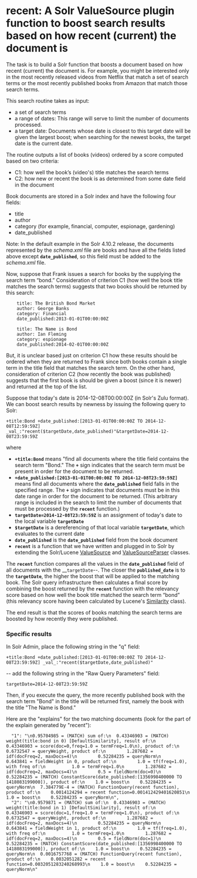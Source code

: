 # recent: A Solr ValueSource plugin function to boost search results based on how recent (current) the document is

The task is to build a Solr function that boosts a document based on how recent (current) the document is. For example, you might be interested only in the most recently released videos from Netflix that match a set of search terms or the most recently published books from Amazon that match those search terms.

This search routine takes as input:

  * a set of search terms
  * a range of dates: This range will serve to limit the number of documents processed.
  * a target date: Documents whose date is closest to this target date will be given the largest boost; when searching for the newest books, the target date is the current date.

The routine outputs a list of books (videos) ordered by a score computed based on two criteria:

  * C1: how well the book’s (video's) title matches the search terms
  * C2: how new or recent the book is as determined from some date field in the document

Book documents are stored in a Solr index and have the following four fields:

  * title
  * author
  * category (for example, financial, computer, espionage, gardening)
  * date_published

Note: In the default example in the Solr 4.10.2 release, the documents represented by the *schema.xml* file are books and have all the fields listed above except __``date_published``__, so this field must be added to the *schema.xml* file.

Now, suppose that Frank issues a search for books by the supplying the search term “bond.” Consideration of criterion C1 (how well the book title matches the search terms) suggests that two books should be returned by this search:

    
        title: The British Bond Market
        author: George Banks
        category: Financial
        date_published:2013-01-01T00:00:00Z
    
        title: The Name is Bond
        author: Ian Fleming
        category: espionage
        date_published:2014-02-01T00:00:00Z
    
But, it is unclear based just on criterion C1 how these results should be ordered when they are returned to Frank since both books contain a single term in the title field that matches the search term. On the other hand, consideration of criterion C2 (how recently the book was published) suggests that the first book is should be given a boost (since it is newer) and returned at the top of the list.

Suppose that today's date is 2014-12-08T00:00:00Z (in Solr's Zulu format). We can boost search results by newness by issuing the following query to Solr:

    +title:Bond +date_published:[2013-01-01T00:00:00Z TO 2014-12-08T12:59:59Z] _val_:"recent($targetDate,date_published)"&targetDate=2014-12-08T23:59:59Z

where

  * __``+title:Bond``__ means "find all documents where the title field contains the search term "Bond." The __``+``__ sign indicates that the search term must be present in order for the document to be returned.
  * __``+date_published:[2013-01-01T00:00:00Z TO 2014-12-08T23:59:59Z]``__ means find all documents where the __``date_published``__ field falls in the specified range. The __``+``__ sign indicates that documents must be in this date range in order for the document to be returned. (This arbitrary range is included in the search to limit the number of documents that must be processed by the __``recent``__ function.)
  * __``targetDate=2014-12-08T23:59:59Z``__ is an assignment of today's date to the local variable __``targetDate``__
  * __``$targetDate``__ is a dereferencing of that local variable __``targetDate``__, which evaluates to the current date
  * __``date_published``__ is the __``date_published``__ field from the book document
  * __``recent``__ is a function that we have written and plugged in to Solr by extending the Solr/Lucene [ValueSource](http://lucene.apache.org/core/4_10_2/queries/org/apache/lucene/queries/function/ValueSource.html?is-external=true) and [ValueSourceParser](http://lucene.apache.org/solr/4_10_2/solr-core/org/apache/solr/search/ValueSourceParser.html) classes.

The __``recent``__ function compares all the values in the __``date_published``__ field of all documents with the __``targetDate``--. The closer the __``published_date``__ is to the __``targetDate``__, the higher the boost that will be applied to the matching book.  The Solr query infrastructure then calculates a final score by combining the boost returned by the __``recent``__ function with the relevancy score based on how well the book title matched the search term “bond” (this relevancy score having been calculated by Lucene's [Similarity](http://lucene.apache.org/core/4_10_2/core/org/apache/lucene/search/similarities/Similarity.html) class).

The end result is that the scores of books matching the search terms are boosted by how recently they were published.

### Specific results

In Solr Admin, place the following string in the "q" field:
 
    +title:Bond +date_published:[2013-01-01T00:00:00Z TO 2014-12-08T23:59:59Z] _val_:"recent($targetDate,date_published)"

  -- add the following string in the "Raw Query Parameters" field:

    targetDate=2014-12-08T23:59:59Z

Then, if you execute the query, the more recently published book with the search term "Bond" in the title will be returned first, namely the book with the title "The Name is Bond."

Here are the "explains" for the two matching documents (look for the part of the explain generated by "recent"):

      "1": "\n0.95704985 = (MATCH) sum of:\n  0.43346903 = (MATCH) weight(title:bond in 0) [DefaultSimilarity], result of:\n    0.43346903 = score(doc=0,freq=1.0 = termFreq=1.0\n), product of:\n      0.6732547 = queryWeight, product of:\n        1.287682 = idf(docFreq=2, maxDocs=4)\n        0.52284235 = queryNorm\n      0.643841 = fieldWeight in 0, product of:\n        1.0 = tf(freq=1.0), with freq of:\n          1.0 = termFreq=1.0\n        1.287682 = idf(docFreq=2, maxDocs=4)\n        0.5 = fieldNorm(doc=0)\n  0.52284235 = (MATCH) ConstantScore(date_published:[1356998400000 TO 1418083199000]), product of:\n    1.0 = boost\n    0.52284235 = queryNorm\n  7.384779E-4 = (MATCH) FunctionQuery(recent function), product of:\n    0.0014124294 = recent function=0.001412429401620851\n    1.0 = boost\n    0.52284235 = queryNorm\n",
      "2": "\n0.9579871 = (MATCH) sum of:\n  0.43346903 = (MATCH) weight(title:bond in 1) [DefaultSimilarity], result of:\n    0.43346903 = score(doc=1,freq=1.0 = termFreq=1.0\n), product of:\n      0.6732547 = queryWeight, product of:\n        1.287682 = idf(docFreq=2, maxDocs=4)\n        0.52284235 = queryNorm\n      0.643841 = fieldWeight in 1, product of:\n        1.0 = tf(freq=1.0), with freq of:\n          1.0 = termFreq=1.0\n        1.287682 = idf(docFreq=2, maxDocs=4)\n        0.5 = fieldNorm(doc=1)\n  0.52284235 = (MATCH) ConstantScore(date_published:[1356998400000 TO 1418083199000]), product of:\n    1.0 = boost\n    0.52284235 = queryNorm\n  0.0016757768 = (MATCH) FunctionQuery(recent function), product of:\n    0.0032051282 = recent function=0.0032051283240268993\n    1.0 = boost\n    0.52284235 = queryNorm\n"
